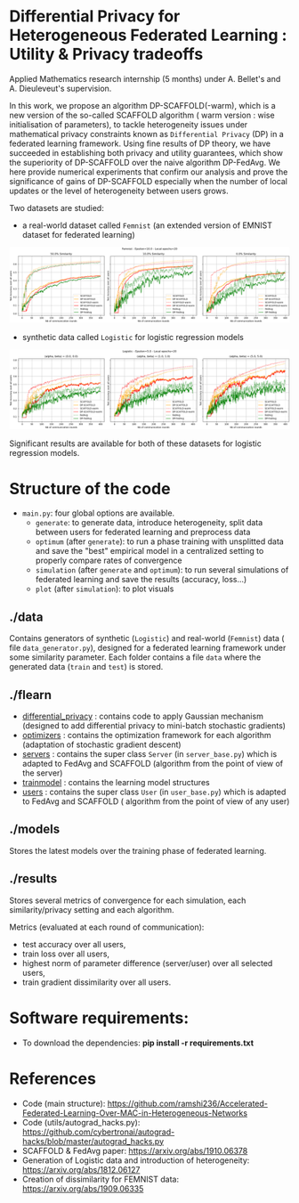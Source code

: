 # **Differential Privacy for Heterogeneous Federated Learning : Utility \& Privacy tradeoffs**

Applied Mathematics research internship (5 months) under A. Bellet's and A. Dieuleveut's supervision.

In this work, we propose an algorithm DP-SCAFFOLD(-warm), which is a new version of the so-called SCAFFOLD algorithm (
warm version : wise initialisation of parameters), to tackle heterogeneity issues under mathematical privacy constraints
known as ``Differential Privacy`` (DP) in a federated learning framework. Using fine results of DP theory, we have
succeeded in establishing both privacy and utility guarantees, which show the superiority of DP-SCAFFOLD over the naive
algorithm DP-FedAvg. We here provide numerical experiments that confirm our analysis and prove the significance of gains
of DP-SCAFFOLD especially when the number of local updates or the level of heterogeneity between users grows.

Two datasets are studied:

- a real-world dataset called ``Femnist`` (an extended version of EMNIST dataset for federated learning)

![image_femnist](pictures/FEMNIST_test_accuracy_heterogene_epochs_20.png)

- synthetic data called ``Logistic`` for logistic regression models

![image_logistic](pictures/LOGISTIC_test_accuracy_heterogene_epochs_20.png)

Significant results are available for both of these datasets for logistic regression models.

# Structure of the code

- `main.py`: four global options are available.
    - `generate`: to generate data, introduce heterogeneity, split data between users for federated
      learning and preprocess data
    - `optimum` (after `generate`): to run a phase training with unsplitted data and save the "best" empirical model in a centralized setting to properly compare rates of convergence
    - `simulation` (after `generate` and `optimum`): to run several simulations of federated learning and save the results (accuracy, loss...)
    - `plot` (after `simulation`): to plot visuals 
    
## ./data

Contains generators of synthetic (`Logistic`) and real-world (`Femnist`) data (
file `data_generator.py`), designed for a federated learning framework under some similarity parameter. Each folder
contains a file `data` where the generated data (`train` and `test`) is stored.

## ./flearn

- [differential_privacy](flearn/differential_privacy) : contains code to apply Gaussian mechanism (designed to add
  differential privacy to mini-batch stochastic gradients)
- [optimizers](flearn/optimizers) : contains the optimization framework for each algorithm (adaptation of stochastic gradient
  descent)
- [servers](flearn/servers) : contains the super class `Server` (in `server_base.py`) which is adapted to FedAvg and
  SCAFFOLD (algorithm from the point of view of the server)
- [trainmodel](flearn/trainmodel) : contains the learning model structures
- [users](flearn/users) : contains the super class `User` (in `user_base.py`) which is adapted to FedAvg and SCAFFOLD (
  algorithm from the point of view of any user)

## ./models

Stores the latest models over the training phase of federated learning.

## ./results

Stores several metrics of convergence for each simulation, each similarity/privacy setting and each algorithm.

Metrics (evaluated at each round of communication):

- test accuracy over all users,
- train loss over all users,
- highest norm of parameter difference (server/user) over all selected users,
- train gradient dissimilarity over all users.

# Software requirements:

- To download the dependencies: **pip install -r requirements.txt**

# References

- Code (main structure): https://github.com/ramshi236/Accelerated-Federated-Learning-Over-MAC-in-Heterogeneous-Networks
- Code (utils/autograd_hacks.py): https://github.com/cybertronai/autograd-hacks/blob/master/autograd_hacks.py
- SCAFFOLD & FedAvg paper: https://arxiv.org/abs/1910.06378
- Generation of Logistic data and introduction of heterogeneity: https://arxiv.org/abs/1812.06127
- Creation of dissimilarity for FEMNIST data: https://arxiv.org/abs/1909.06335



